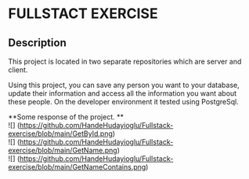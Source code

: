 # **FULLSTACT EXERCISE**

##  Description 

This project is located in two separate repositories which are server and client.

Using this project, you can save any person you want to your database, update their information and access all the information you want about these people.
On the developer environment it tested using PostgreSql.

**Some response of the project. ** </br>
![] (https://github.com/HandeHudayioglu/Fullstack-exercise/blob/main/GetById.png)  <br/>
![] (https://github.com/HandeHudayioglu/Fullstack-exercise/blob/main/GetName.png)  <br/>
![] (https://github.com/HandeHudayioglu/Fullstack-exercise/blob/main/GetNameContains.png)



